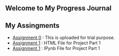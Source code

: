 ## Welcome to My Progress Journal

## My Assingments

* [Assignment 0](files/DenemePython.html) : This is uploaded for trial purpose.
* [Assignment 1](files/Project_Part_1_Bengisu_Mustafa_Fethi.html) : HTML File for Project Part 1
* [Assignment 1](files/Project_Part_1_Bengisu_Mustafa_Fethi.ipynb) : IPynb File for Project Part 1
